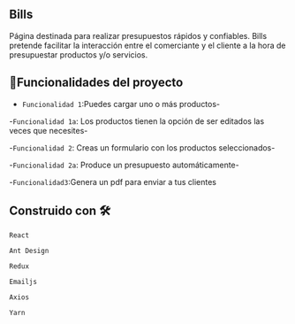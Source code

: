 ##  Bills 

 Página destinada para realizar presupuestos rápidos y confiables. Bills pretende facilitar la interacción entre el comerciante
y el cliente a la hora de presupuestar productos y/o servicios. 


## :hammer:Funcionalidades del proyecto

- `Funcionalidad 1`:Puedes cargar uno o más productos-

-`Funcionalidad 1a`: Los productos tienen la opción de ser editados las veces que necesites- 

-`Funcionalidad 2`: Creas un formulario con los productos seleccionados- 

-`Funcionalidad 2a`: Produce un presupuesto automáticamente-

-`Funcionalidad3`:Genera un pdf para enviar a tus clientes

## Construido con 🛠️

 `React `

 `Ant Design `

 `Redux `

 `Emailjs `

 `Axios `

 `Yarn `


